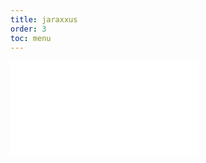 ```yaml
---
title: jaraxxus
order: 3
toc: menu
---
```


<embed src="../../packages/jaraxxus/README.md"></embed>
